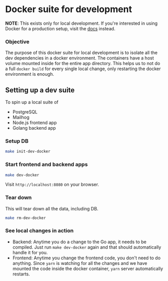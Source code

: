 # Docker suite for development

**NOTE**: This exists only for local development. If you're interested in using Docker for a production setup, visit the [docs](https://listmonk.app/docs/installation/#docker) instead.

### Objective

The purpose of this docker suite for local development is to isolate all the dev dependencies in a docker environment. The containers have a host volume mounted inside for the entire app directory. This helps us to not do a full `docker build` for every single local change, only restarting the docker environment is enough.

## Setting up a dev suite

To spin up a local suite of

- PostgreSQL
- Mailhog
- Node.js frontend app
- Golang backend app

### Setup DB

```bash
make init-dev-docker
```

### Start frontend and backend apps

```bash
make dev-docker
```

Visit `http://localhost:8080` on your browser.

### Tear down

This will tear down all the data, including DB.

```bash
make rm-dev-docker
```

### See local changes in action

- Backend: Anytime you do a change to the Go app, it needs to be compiled. Just run `make dev-docker` again and that should automatically handle it for you.
- Frontend: Anytime you change the frontend code, you don't need to do anything. Since `yarn` is watching for all the changes and we have mounted the code inside the docker container, `yarn` server automatically restarts.

